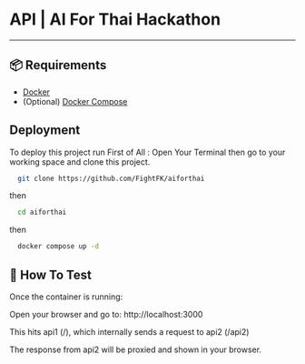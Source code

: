 
# API | AI For Thai Hackathon



---

## 📦 Requirements

- [Docker](https://www.docker.com/)
- (Optional) [Docker Compose](https://docs.docker.com/compose/)

## Deployment

To deploy this project run
First of All : Open Your Terminal then go to your working space and clone this project.
```bash
  git clone https://github.com/FightFK/aiforthai
```
then
```bash
  cd aiforthai
```
then
```bash
  docker compose up -d
```

## 🧪 How To Test
Once the container is running:

Open your browser and go to: http://localhost:3000

This hits api1 (/), which internally sends a request to api2 (/api2)

The response from api2 will be proxied and shown in your browser.

